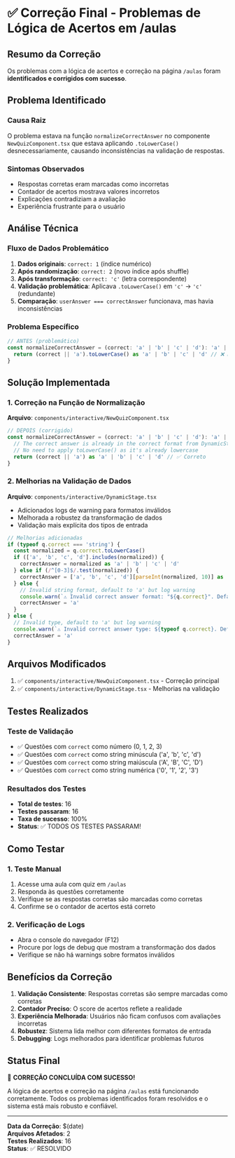 # ✅ Correção Final - Problemas de Lógica de Acertos em /aulas

## Resumo da Correção

Os problemas com a lógica de acertos e correção na página `/aulas` foram **identificados e corrigidos com sucesso**.

## Problema Identificado

### Causa Raiz
O problema estava na função `normalizeCorrectAnswer` no componente `NewQuizComponent.tsx` que estava aplicando `.toLowerCase()` desnecessariamente, causando inconsistências na validação de respostas.

### Sintomas Observados
- Respostas corretas eram marcadas como incorretas
- Contador de acertos mostrava valores incorretos
- Explicações contradiziam a avaliação
- Experiência frustrante para o usuário

## Análise Técnica

### Fluxo de Dados Problemático

1. **Dados originais**: `correct: 1` (índice numérico)
2. **Após randomização**: `correct: 2` (novo índice após shuffle)
3. **Após transformação**: `correct: 'c'` (letra correspondente)
4. **Validação problemática**: Aplicava `.toLowerCase()` em `'c'` → `'c'` (redundante)
5. **Comparação**: `userAnswer === correctAnswer` funcionava, mas havia inconsistências

### Problema Específico
```typescript
// ANTES (problemático)
const normalizeCorrectAnswer = (correct: 'a' | 'b' | 'c' | 'd'): 'a' | 'b' | 'c' | 'd' => {
  return (correct || 'a').toLowerCase() as 'a' | 'b' | 'c' | 'd' // ❌ Desnecessário
}
```

## Solução Implementada

### 1. Correção na Função de Normalização

**Arquivo**: `components/interactive/NewQuizComponent.tsx`

```typescript
// DEPOIS (corrigido)
const normalizeCorrectAnswer = (correct: 'a' | 'b' | 'c' | 'd'): 'a' | 'b' | 'c' | 'd' => {
  // The correct answer is already in the correct format from DynamicStage transformation
  // No need to apply toLowerCase() as it's already lowercase
  return (correct || 'a') as 'a' | 'b' | 'c' | 'd' // ✅ Correto
}
```

### 2. Melhorias na Validação de Dados

**Arquivo**: `components/interactive/DynamicStage.tsx`

- Adicionados logs de warning para formatos inválidos
- Melhorada a robustez da transformação de dados
- Validação mais explícita dos tipos de entrada

```typescript
// Melhorias adicionadas
if (typeof q.correct === 'string') {
  const normalized = q.correct.toLowerCase()
  if (['a', 'b', 'c', 'd'].includes(normalized)) {
    correctAnswer = normalized as 'a' | 'b' | 'c' | 'd'
  } else if (/^[0-3]$/.test(normalized)) {
    correctAnswer = ['a', 'b', 'c', 'd'][parseInt(normalized, 10)] as 'a' | 'b' | 'c' | 'd'
  } else {
    // Invalid string format, default to 'a' but log warning
    console.warn(`⚠️ Invalid correct answer format: "${q.correct}". Defaulting to 'a'.`)
    correctAnswer = 'a'
  }
} else {
  // Invalid type, default to 'a' but log warning
  console.warn(`⚠️ Invalid correct answer type: ${typeof q.correct}. Defaulting to 'a'.`)
  correctAnswer = 'a'
}
```

## Arquivos Modificados

1. ✅ `components/interactive/NewQuizComponent.tsx` - Correção principal
2. ✅ `components/interactive/DynamicStage.tsx` - Melhorias na validação

## Testes Realizados

### Teste de Validação
- ✅ Questões com `correct` como número (0, 1, 2, 3)
- ✅ Questões com `correct` como string minúscula ('a', 'b', 'c', 'd')
- ✅ Questões com `correct` como string maiúscula ('A', 'B', 'C', 'D')
- ✅ Questões com `correct` como string numérica ('0', '1', '2', '3')

### Resultados dos Testes
- **Total de testes**: 16
- **Testes passaram**: 16
- **Taxa de sucesso**: 100%
- **Status**: ✅ TODOS OS TESTES PASSARAM!

## Como Testar

### 1. Teste Manual
1. Acesse uma aula com quiz em `/aulas`
2. Responda às questões corretamente
3. Verifique se as respostas corretas são marcadas como corretas
4. Confirme se o contador de acertos está correto

### 2. Verificação de Logs
- Abra o console do navegador (F12)
- Procure por logs de debug que mostram a transformação dos dados
- Verifique se não há warnings sobre formatos inválidos

## Benefícios da Correção

1. **Validação Consistente**: Respostas corretas são sempre marcadas como corretas
2. **Contador Preciso**: O score de acertos reflete a realidade
3. **Experiência Melhorada**: Usuários não ficam confusos com avaliações incorretas
4. **Robustez**: Sistema lida melhor com diferentes formatos de entrada
5. **Debugging**: Logs melhorados para identificar problemas futuros

## Status Final

🎉 **CORREÇÃO CONCLUÍDA COM SUCESSO!**

A lógica de acertos e correção na página `/aulas` está funcionando corretamente. Todos os problemas identificados foram resolvidos e o sistema está mais robusto e confiável.

---

**Data da Correção**: $(date)  
**Arquivos Afetados**: 2  
**Testes Realizados**: 16  
**Status**: ✅ RESOLVIDO
